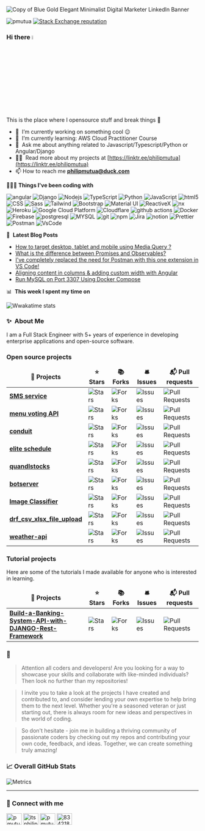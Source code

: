 ![Copy of Blue Gold Elegant Minimalist Digital Marketer LinkedIn Banner](https://user-images.githubusercontent.com/16241851/228491191-d415aded-e0c7-4f9d-b553-cf672f4c3c87.png)

<p align="left">
   <img src="https://komarev.com/ghpvc/?username=pmutua&label=Profile%20views&color=0e75b6&style=flat" alt="pmutua" />
  <a href="https://stackoverflow.com/users/8342189/philip-mutua">
    <img alt="Stack Exchange reputation" src="https://stackoverflow-badge.vercel.app/?userID=8342189">
  </a>
</p>




### Hi there <a href="https://www.philipmutua.me/"><img src="https://media.giphy.com/media/hvRJCLFzcasrR4ia7z/giphy.gif" width="5%"></a>

This is the place where I opensource stuff and break things :rofl:

- 🔭 &nbsp;I’m currently working on something cool :wink:
- 🌱 &nbsp;I’m currently learning: AWS Cloud Practitioner Course 
- 💬 &nbsp;Ask me about anything related to Javascript/Typescript/Python or Angular/Django
- 👨‍💻 &nbsp;Read more about my projects at [https://linktr.ee/philipmutua](https://linktr.ee/philipmutua)
- 📫 How to reach me **philipmutua@duck.com**
<!-- - ⚡ &nbsp;Fun fact: I :heart: :dog:s and Xbox Gaming (GamerTag: []()) -->

👨🏾‍💻 **Things I've been coding with**
<p>
  <img alt="angular" src="https://img.shields.io/badge/-Angular-DD0031?style=flat-square&logo=angular&logoColor=white" />
  <img alt="Django" src="https://img.shields.io/badge/-Django-1e3c0f?style=flat-square&logo=django&logoColor=white" />
  <img alt="Nodejs" src="https://img.shields.io/badge/-Nodejs-43853d?style=flat-square&logo=Node.js&logoColor=white" />
  <img alt="TypeScript" src="https://img.shields.io/badge/-TypeScript-007ACC?style=flat-square&logo=typescript&logoColor=white" />
  <img alt="Python" src="https://img.shields.io/badge/-Python-007ACC?style=flat-square&logo=python&logoColor=white" />
  <img alt="JavaScript" src="https://img.shields.io/badge/-javascript-fdc828?style=flat-square&logo=javascript&logoColor=white" />
  <img alt="html5" src="https://img.shields.io/badge/-HTML5-E34F26?style=flat-square&logo=html5&logoColor=white" />
  <img alt="CSS" src="https://img.shields.io/badge/-CSS-3d85c6?style=flat-square&logo=css3&logoColor=white" />
  <img alt="Sass" src="https://img.shields.io/badge/-Sass-CC6699?style=flat-square&logo=sass&logoColor=white" />
  <img alt="Tailwind" src="https://img.shields.io/badge/-Tailwind-45b8d8?style=flat-square&logo=tailwindcss&logoColor=white" />
  <img alt="Bootstrap" src="https://img.shields.io/badge/-Bootstrap-6b46cb?style=flat-square&logo=bootstrap&logoColor=white" />
  <img alt="Material UI" src="https://img.shields.io/badge/-Material UI-3F50B5?style=flat-square&logo=mui&logoColor=white" />
  <img alt="ReactiveX" src="https://img.shields.io/badge/-RxJs-B7178C?style=flat-square&logo=reactivex&logoColor=white" />
  
  <img alt="nx" src="https://img.shields.io/badge/-NX-03006c?style=flat-square&logo=nx&logoColor=white" />
  <img alt="Heroku" src="https://img.shields.io/badge/-Heroku-430098?style=flat-square&logo=heroku&logoColor=white" />
  <img alt="Google Cloud Platform" src="https://img.shields.io/badge/-Google_Cloud_Platform-1a73e8?style=flat-square&logo=google-cloud&logoColor=white" />
  <img alt="Cloudflare" src="https://img.shields.io/badge/-Cloudflare-F6821E?style=flat-square&logo=cloudflare&logoColor=white" />

  
  <img alt="github actions" src="https://img.shields.io/badge/-Github_Actions-2088FF?style=flat-square&logo=github-actions&logoColor=white" />
  <img alt="Docker" src="https://img.shields.io/badge/-Docker-46a2f1?style=flat-square&logo=docker&logoColor=white" />
  <img alt="Firebase" src="https://img.shields.io/badge/-Firebase-fdc828?style=flat-square&logo=firebase&logoColor=white" />

  <img alt="postgresql" src="https://img.shields.io/badge/-PostgreSQL-1a62a4?style=flat-square&logo=postgresql&logoColor=white" />
  <img alt="MYSQL" src="https://img.shields.io/badge/-MYSQL-1a62a4?style=flat-square&logo=mysql&logoColor=white" />

  
  <img alt="git" src="https://img.shields.io/badge/-Git-F05032?style=flat-square&logo=git&logoColor=white" />
  <img alt="npm" src="https://img.shields.io/badge/-NPM-CB3837?style=flat-square&logo=npm&logoColor=white" />
  <img alt="Jira" src="https://img.shields.io/badge/-Jira-043B8E?style=flat-square&logo=jira&logoColor=white" />
  <img alt="notion" src="https://img.shields.io/badge/-notion-eeeeee?style=flat-square&logo=notion&logoColor=black" />
  <img alt="Prettier" src="https://img.shields.io/badge/-Prettier-F7B93E?style=flat-square&logo=prettier&logoColor=white" />
  <img alt="Postman" src="https://img.shields.io/badge/-PostMan-f48436?style=flat-square&logo=postman&logoColor=white" />
  <img alt="VsCode" src="https://img.shields.io/badge/-VS%20Code-005BA4?style=flat-square&logo=visualstudiocode&logoColor=white" />
</p>


📕 &nbsp;**Latest Blog Posts**
<!-- BLOG-POST-LIST:START -->
- [How to target desktop, tablet and mobile using Media Query ?](https://dev.to/pmutua/how-to-target-desktop-tablet-and-mobile-using-media-query--15n7)
- [What is the difference between Promises and Observables?](https://dev.to/pmutua/what-is-the-difference-between-promises-and-observables-323m)
- [I&#39;ve completely replaced the need for Postman with this one extension in VS Code!](https://dev.to/pmutua/i-ve-completely-replaced-the-need-for-postman-with-this-one-extension-in-vs-code-1oa9)
- [Aligning content in columns &amp; adding custom width with Angular](https://dev.to/pmutua/align-left-and-right-in-mat-card-title-588g)
- [Run MySQL on Port 3307 Using Docker Compose](https://dev.to/pmutua/run-mysql-on-port-3307-using-docker-compose-gf8)
<!-- BLOG-POST-LIST:END -->


📊 &nbsp;**This week I spent my time on**

![Wwakatime stats](https://github-readme-stats-taupe-two.vercel.app/api/wakatime?username=pmutua&hide_title=true&hide_border=true&langs_count=5&bg_color=00000000&text_color=777)


### ✨&nbsp; About Me

I am a Full Stack Engineer with 5+ years of experience in developing enterprise applications and open-source software.

<h3>Open source projects</h3>

<p>

<table>
  <thead align="center">
    <tr border: none;>
      <td><b>🎁 Projects</b></td>
      <td><b>⭐ Stars</b></td>
      <td><b>📚 Forks</b></td>
      <td><b>🛎 Issues</b></td>
      <td><b>📬 Pull requests</b></td>
    </tr>
  </thead>
  <tbody>
    <tr>
      <td><a href="https://github.com/pmutua/sms-service"><b>SMS service</b></a></td>
      <td><img alt="Stars" src="https://img.shields.io/github/stars/pmutua/sms-service?style=flat-square&labelColor=343b41"/></td>
      <td><img alt="Forks" src="https://img.shields.io/github/forks/pmutua/sms-service?style=flat-square&labelColor=343b41"/></td>
      <td><img alt="Issues" src="https://img.shields.io/github/issues/pmutua/sms-service?style=flat-square&labelColor=343b41"/></td>
      <td><img alt="Pull Requests" src="https://img.shields.io/github/issues-pr/pmutua/sms-service?style=flat-square&labelColor=343b41"/></td>
    </tr>
	  <tr>
      <td><a href="https://github.com/pmutua/restaurant-voting"><b>menu voting API</b></a></td>
      <td><img alt="Stars" src="https://img.shields.io/github/stars/pmutua/restaurant-voting?style=flat-square&labelColor=343b41"/></td>
      <td><img alt="Forks" src="https://img.shields.io/github/forks/pmutua/restaurant-voting?style=flat-square&labelColor=343b41"/></td>
      <td><img alt="Issues" src="https://img.shields.io/github/issues/pmutua/restaurant-voting?style=flat-square&labelColor=343b41"/></td>
      <td><img alt="Pull Requests" src="https://img.shields.io/github/issues-pr/pmutua/restaurant-voting?style=flat-square&labelColor=343b41"/></td>
    </tr>
    <tr>
      <td><a href="https://github.com/pmutua/conduit"><b>conduit</b></a></td>
      <td><img alt="Stars" src="https://img.shields.io/github/stars/pmutua/conduit?style=flat-square&labelColor=343b41"/></td>
      <td><img alt="Forks" src="https://img.shields.io/github/forks/pmutua/conduit?style=flat-square&labelColor=343b41"/></td>
      <td><img alt="Issues" src="https://img.shields.io/github/issues/pmutua/conduit?style=flat-square&labelColor=343b41"/></td>
      <td><img alt="Pull Requests" src="https://img.shields.io/github/issues-pr/pmutua/conduit?style=flat-square&labelColor=343b41"/></td>
    </tr>
	      <tr>
      <td><a href="https://github.com/pmutua/conduit"><b>elite schedule
</b></a></td>
      <td><img alt="Stars" src="https://img.shields.io/github/stars/pmutua/elite-schedule?style=flat-square&labelColor=343b41"/></td>
      <td><img alt="Forks" src="https://img.shields.io/github/forks/pmutua/elite-schedule?style=flat-square&labelColor=343b41"/></td>
      <td><img alt="Issues" src="https://img.shields.io/github/issues/pmutua/elite-schedule?style=flat-square&labelColor=343b41"/></td>
      <td><img alt="Pull Requests" src="https://img.shields.io/github/issues-pr/pmutua/elite-schedule?style=flat-square&labelColor=343b41"/></td>
    </tr>
	  	      <tr>
      <td><a href="https://github.com/pmutua/quandlstocks
"><b>quandlstocks
</b></a></td>
      <td><img alt="Stars" src="https://img.shields.io/github/stars/pmutua/quandlstocks?style=flat-square&labelColor=343b41"/></td>
      <td><img alt="Forks" src="https://img.shields.io/github/forks/pmutua/quandlstocks?style=flat-square&labelColor=343b41"/></td>
      <td><img alt="Issues" src="https://img.shields.io/github/issues/pmutua/quandlstocks?style=flat-square&labelColor=343b41"/></td>
      <td><img alt="Pull Requests" src="https://img.shields.io/github/issues-pr/pmutua/quandlstocks?style=flat-square&labelColor=343b41"/></td>
    </tr>
	      <tr>
      <td><a href="https://github.com/pmutua/botserver"><b>botserver</b></a></td>
      <td><img alt="Stars" src="https://img.shields.io/github/stars/pmutua/botserver?style=flat-square&labelColor=343b41"/></td>
      <td><img alt="Forks" src="https://img.shields.io/github/forks/pmutua/botserver?style=flat-square&labelColor=343b41"/></td>
      <td><img alt="Issues" src="https://img.shields.io/github/issues/pmutua/botserver?style=flat-square&labelColor=343b41"/></td>
      <td><img alt="Pull Requests" src="https://img.shields.io/github/issues-pr/pmutua/botserver?style=flat-square&labelColor=343b41"/></td>
    </tr>
	  	      <tr>
      <td><a href="https://github.com/pmutua/imgclassifier
"><b>Image Classifier
</b></a></td>
      <td><img alt="Stars" src="https://img.shields.io/github/stars/pmutua/imgclassifier?style=flat-square&labelColor=343b41"/></td>
      <td><img alt="Forks" src="https://img.shields.io/github/forks/pmutua/imgclassifier?style=flat-square&labelColor=343b41"/></td>
      <td><img alt="Issues" src="https://img.shields.io/github/issues/pmutua/imgclassifier?style=flat-square&labelColor=343b41"/></td>
      <td><img alt="Pull Requests" src="https://img.shields.io/github/issues-pr/pmutua/imgclassifier?style=flat-square&labelColor=343b41"/></td>
    </tr>
	  	  	      <tr>
      <td><a href="https://github.com/pmutua/drf_csv_xlsx_file_upload
"><b>drf_csv_xlsx_file_upload
</b></a></td>
      <td><img alt="Stars" src="https://img.shields.io/github/stars/pmutua/drf_csv_xlsx_file_upload?style=flat-square&labelColor=343b41"/></td>
      <td><img alt="Forks" src="https://img.shields.io/github/forks/pmutua/drf_csv_xlsx_file_upload?style=flat-square&labelColor=343b41"/></td>
      <td><img alt="Issues" src="https://img.shields.io/github/issues/pmutua/drf_csv_xlsx_file_upload?style=flat-square&labelColor=343b41"/></td>
      <td><img alt="Pull Requests" src="https://img.shields.io/github/issues-pr/pmutua/drf_csv_xlsx_file_upload?style=flat-square&labelColor=343b41"/></td>
    </tr>
	  	      <tr>
      <td><a href="https://github.com/pmutua/weather-api"><b>weather-api</b></a></td>
      <td><img alt="Stars" src="https://img.shields.io/github/stars/pmutua/weather-api?style=flat-square&labelColor=343b41"/></td>
      <td><img alt="Forks" src="https://img.shields.io/github/forks/pmutua/weather-api?style=flat-square&labelColor=343b41"/></td>
      <td><img alt="Issues" src="https://img.shields.io/github/issues/pmutua/weather-api?style=flat-square&labelColor=343b41"/></td>
      <td><img alt="Pull Requests" src="https://img.shields.io/github/issues-pr/pmutua/weather-api?style=flat-square&labelColor=343b41"/></td>
    </tr>
  </tbody>
</table>

<h3>Tutorial projects</h3>

<p>Here are some of the tutorials I made available for anyone who is interested in learning.</p>

<table>
  <thead align="center">
    <tr border: none;>
      <td><b>🎁 Projects</b></td>
      <td><b>⭐ Stars</b></td>
      <td><b>📚 Forks</b></td>
      <td><b>🛎 Issues</b></td>
      <td><b>📬 Pull requests</b></td>
    </tr>
  </thead>
  <tbody>
	  	  	      <tr>
      <td><a href="https://github.com/somacode1/Build-a-Banking-System-API-with-DJANGO-Rest-Framework"><b>Build-a-Banking-System-API-with-DJANGO-Rest-Framework</b></a></td>
      <td><img alt="Stars" src="https://img.shields.io/github/stars/somacode1/Build-a-Banking-System-API-with-DJANGO-Rest-Framework?style=flat-square&labelColor=343b41"/></td>
      <td><img alt="Forks" src="https://img.shields.io/github/forks/somacode1/Build-a-Banking-System-API-with-DJANGO-Rest-Framework?style=flat-square&labelColor=343b41"/></td>
      <td><img alt="Issues" src="https://img.shields.io/github/issues/somacode1/Build-a-Banking-System-API-with-DJANGO-Rest-Framework?style=flat-square&labelColor=343b41"/></td>
      <td><img alt="Pull Requests" src="https://img.shields.io/github/issues-pr/somacode1/Build-a-Banking-System-API-with-DJANGO-Rest-Framework?style=flat-square&labelColor=343b41"/></td>
    </tr>
  </tbody>
</table>

### 📣
<blockquote>
<p>Attention all coders and developers! Are you looking for a way to showcase your skills and collaborate with like-minded individuals? Then look no further than my repositories!</p>
</blockquote>
<blockquote>
<p>I invite you to take a look at the projects I have created and contributed to, and consider lending your own expertise to help bring them to the next level. Whether you're a seasoned veteran or just starting out, there is always room for new ideas and perspectives in the world of coding.</p>
</blockquote>
<blockquote>
<p>So don't hesitate - join me in building a thriving community of passionate coders by checking out my repos and contributing your own code, feedback, and ideas. Together, we can create something truly amazing!</p>
</blockquote>


<!-- <h3 align="left">Support:</h3>
<p><a href="https://www.buymeacoffee.com/pmutua"> <img align="left" src="https://cdn.buymeacoffee.com/buttons/v2/default-yellow.png" height="50" width="210" alt="pmutua" /></a></p><br><br> -->

### 📈 Overall GitHub Stats

   ![Metrics](https://metrics.lecoq.io/pmutua?template=classic&base.header=0&base.activity=0&base.community=0&base.repositories=0&base.metadata=0&languages=1&achievements=1&languages.limit=8&languages.threshold=0%25&languages.colors=github&languages.sections=most-used&languages.indepth=false&languages.analysis.timeout=15&languages.categories=markup%2C%20programming&languages.recent.categories=markup%2C%20programming&languages.recent.load=300&languages.recent.days=14&achievements.threshold=C&achievements.secrets=true&achievements.display=detailed&achievements.limit=0&config.timezone=Africa%2FNairobi)

<hr>

### 🔗 Connect with me
<p align="left">
<a href="https://dev.to/pmutua" target="blank"><img align="center" src="https://raw.githubusercontent.com/rahuldkjain/github-profile-readme-generator/master/src/images/icons/Social/devto.svg" alt="pmutua" height="30" width="40" /></a>
<a href="https://twitter.com/itsphilipmutua" target="blank"><img align="center" src="https://raw.githubusercontent.com/rahuldkjain/github-profile-readme-generator/master/src/images/icons/Social/twitter.svg" alt="itsphilipmutua" height="30" width="40" /></a>
<a href="https://linkedin.com/in/pmutua" target="blank"><img align="center" src="https://raw.githubusercontent.com/rahuldkjain/github-profile-readme-generator/master/src/images/icons/Social/linked-in-alt.svg" alt="pmutua" height="30" width="40" /></a>
<a href="https://stackoverflow.com/users/8342189" target="blank"><img align="center" src="https://raw.githubusercontent.com/rahuldkjain/github-profile-readme-generator/master/src/images/icons/Social/stack-overflow.svg" alt="8342189" height="30" width="40" /></a>
</p>
